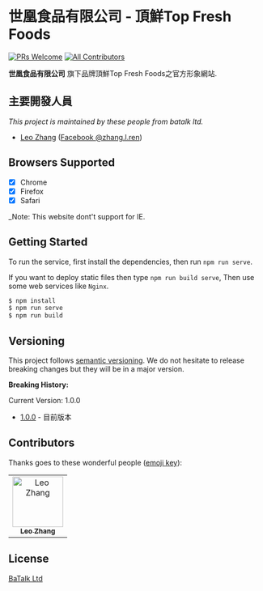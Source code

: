 # 世凰食品有限公司 - 頂鮮Top Fresh Foods

[![PRs Welcome](https://img.shields.io/badge/PRs-welcome-brightgreen.svg?style=flat-square)](http://makeapullrequest.com)
[![All Contributors](https://img.shields.io/badge/all_contributors-2-orange.svg?style=flat-square)](#contributors)

**世凰食品有限公司** 旗下品牌頂鮮Top Fresh Foods之官方形象網站.

## 主要開發人員

_This project is maintained by these people from batalk ltd._

- [Leo Zhang](https://gitlab.com/balabagi2012) ([Facebook @zhang.l.ren](https://www.facebook.com/zhang.l.ren))

## Browsers Supported

- [x] Chrome
- [x] Firefox
- [x] Safari

_Note: This website dont't support for IE.

## Getting Started

To run the service, first install the dependencies, then run `npm run serve`.

If you want to deploy static files then type `npm run build serve`,
Then use some web services like `Nginx`.

```bash
$ npm install
$ npm run serve
$ npm run build
```
## Versioning

This project follows [semantic versioning](https://semver.org/). We do not hesitate to release breaking changes but they will be in a major version.

**Breaking History:**

Current Version: 1.0.0

- [1.0.0]() - 目前版本


## Contributors

Thanks goes to these wonderful people ([emoji key](https://github.com/all-contributors/all-contributors#emoji-key-)):

<!-- ALL-CONTRIBUTORS-LIST:START - Do not remove or modify this section -->
<!-- prettier-ignore -->
<table>
<tr>
<td align="center">
<a href="https://gitlab.com/balabagi2012"><img src="https://scontent.ftpe1-1.fna.fbcdn.net/v/t1.0-1/c0.0.240.240a/p240x240/76713959_2547985148648741_2643781421293895680_o.jpg?_nc_cat=106&_nc_ohc=kMdXWs4zMssAX_UPhfI&_nc_ht=scontent.ftpe1-1.fna&oh=4e28c0ba5eddea9bf919788fd3afe11f&oe=5ED783C2" width="100px;" alt="Leo Zhang"/><br /><sub><b>Leo Zhang</b></sub></a>
<br/>
</td>
</tr>
</table>

<!-- ALL-CONTRIBUTORS-LIST:END -->

## License

[BaTalk Ltd](https://batalk.fun)
